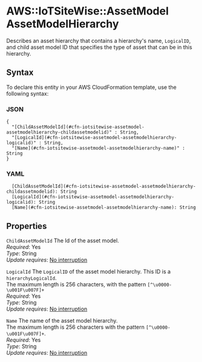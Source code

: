 # AWS::IoTSiteWise::AssetModel AssetModelHierarchy<a name="aws-properties-iotsitewise-assetmodel-assetmodelhierarchy"></a>

Describes an asset hierarchy that contains a hierarchy's name, `LogicalID`, and child asset model ID that specifies the type of asset that can be in this hierarchy\.

## Syntax<a name="aws-properties-iotsitewise-assetmodel-assetmodelhierarchy-syntax"></a>

To declare this entity in your AWS CloudFormation template, use the following syntax:

### JSON<a name="aws-properties-iotsitewise-assetmodel-assetmodelhierarchy-syntax.json"></a>

```
{
  "[ChildAssetModelId](#cfn-iotsitewise-assetmodel-assetmodelhierarchy-childassetmodelid)" : String,
  "[LogicalId](#cfn-iotsitewise-assetmodel-assetmodelhierarchy-logicalid)" : String,
  "[Name](#cfn-iotsitewise-assetmodel-assetmodelhierarchy-name)" : String
}
```

### YAML<a name="aws-properties-iotsitewise-assetmodel-assetmodelhierarchy-syntax.yaml"></a>

```
  [ChildAssetModelId](#cfn-iotsitewise-assetmodel-assetmodelhierarchy-childassetmodelid): String
  [LogicalId](#cfn-iotsitewise-assetmodel-assetmodelhierarchy-logicalid): String
  [Name](#cfn-iotsitewise-assetmodel-assetmodelhierarchy-name): String
```

## Properties<a name="aws-properties-iotsitewise-assetmodel-assetmodelhierarchy-properties"></a>

`ChildAssetModelId` <a name="cfn-iotsitewise-assetmodel-assetmodelhierarchy-childassetmodelid"></a>
The Id of the asset model\.  
_Required_: Yes  
_Type_: String  
_Update requires_: [No interruption](https://docs.aws.amazon.com/AWSCloudFormation/latest/UserGuide/using-cfn-updating-stacks-update-behaviors.html#update-no-interrupt)

`LogicalId` <a name="cfn-iotsitewise-assetmodel-assetmodelhierarchy-logicalid"></a>
The `LogicalID` of the asset model hierarchy\. This ID is a `hierarchyLogicalId`\.  
The maximum length is 256 characters, with the pattern `[^\u0000-\u001F\u007F]+`  
_Required_: Yes  
_Type_: String  
_Update requires_: [No interruption](https://docs.aws.amazon.com/AWSCloudFormation/latest/UserGuide/using-cfn-updating-stacks-update-behaviors.html#update-no-interrupt)

`Name` <a name="cfn-iotsitewise-assetmodel-assetmodelhierarchy-name"></a>
The name of the asset model hierarchy\.  
The maximum length is 256 characters with the pattern `[^\u0000-\u001F\u007F]+`\.  
_Required_: Yes  
_Type_: String  
_Update requires_: [No interruption](https://docs.aws.amazon.com/AWSCloudFormation/latest/UserGuide/using-cfn-updating-stacks-update-behaviors.html#update-no-interrupt)

